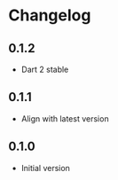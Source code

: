 # Changelog

## 0.1.2

- Dart 2 stable

## 0.1.1

- Align with latest version


## 0.1.0

- Initial version
